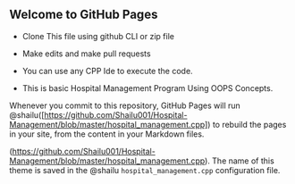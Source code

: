## Welcome to GitHub Pages 

* Clone This file using github CLI or zip file 

* Make edits and make pull requests

* You can use any CPP Ide to execute the code.

* This is basic Hospital Management Program Using OOPS Concepts.

Whenever you commit to this repository, GitHub Pages will run @shailu([https://github.com/Shailu001/Hospital-Management/blob/master/hospital_management.cpp]) to rebuild the pages in your site, from the content in your Markdown files.
 
 (https://github.com/Shailu001/Hospital-Management/blob/master/hospital_management.cpp). The name of this theme is saved in the @shailu `hospital_management.cpp` configuration file.
 
